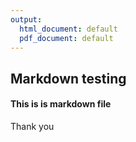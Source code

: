 ```yaml
---
output:
  html_document: default
  pdf_document: default
---
```

## Markdown testing

#### This is is markdown file

Thank you
